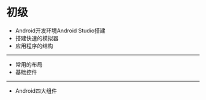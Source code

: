 # 初级


* Android开发环境Android Studio搭建
* 搭建快速的模拟器
* 应用程序的结构

----------

* 常用的布局
* 基础控件

----------

* Android四大组件




